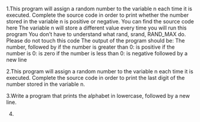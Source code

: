 1.This program will assign a random number to the variable n each time it is executed. Complete the source code in order to print whether the number stored in the variable n is positive or negative. You can find the source code here The variable n will store a different value every time you will run this program You don’t have to understand what rand, srand, RAND_MAX do. Please do not touch this code The output of the program should be: The number, followed by if the number is greater than 0: is positive if the number is 0: is zero if the number is less than 0: is negative followed by a new line

2.This program will assign a random number to the variable n each time it is executed. Complete the source code in order to print the last digit of the number stored in the variable n.

3.Write a program that prints the alphabet in lowercase, followed by a new line.

4. 

